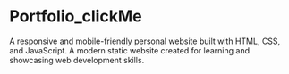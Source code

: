 # Portfolio_clickMe
A responsive and mobile-friendly personal website built with HTML, CSS, and JavaScript.  A modern static website created for learning and showcasing web development skills.
